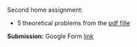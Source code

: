 Second home assignment:
* 5 theoretical problems from the [pdf fille](https://github.com/girafe-ai/msai-statistics/blob/main/week03_distributions/Week03_HW_Theory.pdf)

**Submission:** Google Form [link](https://docs.google.com/forms/d/e/1FAIpQLScjb2SPZPWUbw3_CGFTMulfP9Woc6ERi_aCelscJU1TqvGrCA/viewform?usp=sf_link)
